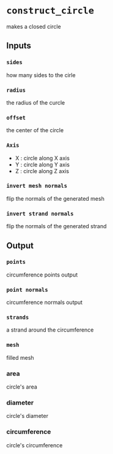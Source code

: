 # `construct_circle`
makes a closed circle

## Inputs

### `sides`
how many sides to the cirle

### `radius`
the radius of the curcle

### `offset`
the center of the circle

### `Axis`
+ X :  circle along X axis
+ Y :  circle along Y axis
+ Z :  circle along Z axis

### `invert mesh normals`
flip the normals of the generated mesh

### `invert strand normals`
flip the normals of the generated strand

## Output

### `points`
circumference points output

### `point normals`
circumference normals output

### `strands`
a strand around the circumference

### `mesh`
filled mesh

### area
circle's area

### diameter
circle's diameter

### circumference
circle's circumference